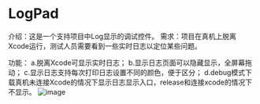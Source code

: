 # LogPad

介绍：这是一个支持项目中Log显示的调试控件。
需求：项目在真机上脱离Xcode运行，测试人员需要看到一些实时日志以定位某些问题。

功能：
a.脱离Xcode可显示实时日志；
b.显示日志页面可以隐藏显示，全屏幕拖动；
c.显示日志支持每次打印日志设置不同的颜色，便于区分；
d.debug模式下载真机未连接Xcode的情况下显示日志显示入口，release和连接xcode的情况下不显示。
![image](https://github.com/moreFine/LogPad/blob/master/LogPad.gif)
